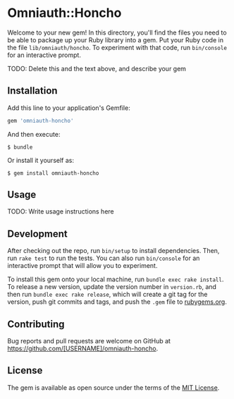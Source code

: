 # Omniauth::Honcho

Welcome to your new gem! In this directory, you'll find the files you need to be able to package up your Ruby library into a gem. Put your Ruby code in the file `lib/omniauth/honcho`. To experiment with that code, run `bin/console` for an interactive prompt.

TODO: Delete this and the text above, and describe your gem

## Installation

Add this line to your application's Gemfile:

```ruby
gem 'omniauth-honcho'
```

And then execute:

    $ bundle

Or install it yourself as:

    $ gem install omniauth-honcho

## Usage

TODO: Write usage instructions here

## Development

After checking out the repo, run `bin/setup` to install dependencies. Then, run `rake test` to run the tests. You can also run `bin/console` for an interactive prompt that will allow you to experiment.

To install this gem onto your local machine, run `bundle exec rake install`. To release a new version, update the version number in `version.rb`, and then run `bundle exec rake release`, which will create a git tag for the version, push git commits and tags, and push the `.gem` file to [rubygems.org](https://rubygems.org).

## Contributing

Bug reports and pull requests are welcome on GitHub at https://github.com/[USERNAME]/omniauth-honcho.

## License

The gem is available as open source under the terms of the [MIT License](https://opensource.org/licenses/MIT).
